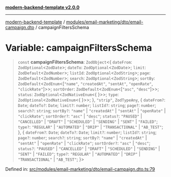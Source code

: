 [**modern-backend-template v2.0.0**](../../../../../README.md)

***

[modern-backend-template](../../../../../modules.md) / [modules/email-marketing/dto/email-campaign.dto](../README.md) / campaignFiltersSchema

# Variable: campaignFiltersSchema

> `const` **campaignFiltersSchema**: `ZodObject`\<\{ `dateFrom`: `ZodOptional`\<`ZodDate`\>; `dateTo`: `ZodOptional`\<`ZodDate`\>; `limit`: `ZodDefault`\<`ZodNumber`\>; `listId`: `ZodOptional`\<`ZodString`\>; `page`: `ZodDefault`\<`ZodNumber`\>; `search`: `ZodOptional`\<`ZodString`\>; `sortBy`: `ZodDefault`\<`ZodEnum`\<\[`"name"`, `"createdAt"`, `"sentAt"`, `"openRate"`, `"clickRate"`\]\>\>; `sortOrder`: `ZodDefault`\<`ZodEnum`\<\[`"asc"`, `"desc"`\]\>\>; `status`: `ZodOptional`\<`ZodNativeEnum`\<\{ \}\>\>; `type`: `ZodOptional`\<`ZodNativeEnum`\<\{ \}\>\>; \}, `"strip"`, `ZodTypeAny`, \{ `dateFrom?`: `Date`; `dateTo?`: `Date`; `limit?`: `number`; `listId?`: `string`; `page?`: `number`; `search?`: `string`; `sortBy?`: `"name"` \| `"createdAt"` \| `"sentAt"` \| `"openRate"` \| `"clickRate"`; `sortOrder?`: `"asc"` \| `"desc"`; `status?`: `"PAUSED"` \| `"CANCELLED"` \| `"DRAFT"` \| `"SCHEDULED"` \| `"SENDING"` \| `"SENT"` \| `"FAILED"`; `type?`: `"REGULAR"` \| `"AUTOMATED"` \| `"DRIP"` \| `"TRANSACTIONAL"` \| `"AB_TEST"`; \}, \{ `dateFrom?`: `Date`; `dateTo?`: `Date`; `limit?`: `number`; `listId?`: `string`; `page?`: `number`; `search?`: `string`; `sortBy?`: `"name"` \| `"createdAt"` \| `"sentAt"` \| `"openRate"` \| `"clickRate"`; `sortOrder?`: `"asc"` \| `"desc"`; `status?`: `"PAUSED"` \| `"CANCELLED"` \| `"DRAFT"` \| `"SCHEDULED"` \| `"SENDING"` \| `"SENT"` \| `"FAILED"`; `type?`: `"REGULAR"` \| `"AUTOMATED"` \| `"DRIP"` \| `"TRANSACTIONAL"` \| `"AB_TEST"`; \}\>

Defined in: [src/modules/email-marketing/dto/email-campaign.dto.ts:79](https://github.com/maemreyo/saas-4cus-nodejs/blob/2a5b3f3aa11335dfa561e80e1feabb8e6084261e/src/modules/email-marketing/dto/email-campaign.dto.ts#L79)
